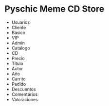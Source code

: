 # Pyschic Meme CD Store


- Usuarios
 - Cliente
  - Básico
  - VIP
 - Admin
- Catálogo
 - CD
  - Precio
  - Título
  - Autor
  - Año
- Carrito
- Pedido
- Descuentos
- Comentarios
- Valoraciones 
